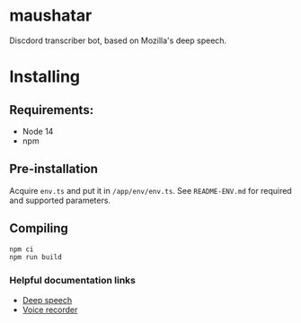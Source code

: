 # maushatar
Discdord transcriber bot, based on Mozilla's deep speech.

# Installing

## Requirements:

* Node 14
* npm

## Pre-installation

Acquire `env.ts` and put it in `/app/env/env.ts`. See `README-ENV.md` for required and supported parameters. 

## Compiling

```sh
npm ci
npm run build
```

### Helpful documentation links

* [Deep speech](https://deepspeech.readthedocs.io/en/latest/NodeJS-API.html)
* [Voice recorder](https://gist.github.com/eslachance/fb70fc036183b7974d3b9191601846ba)